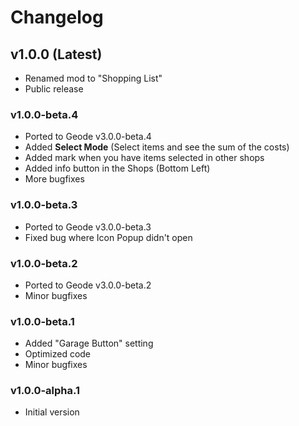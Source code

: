 # Changelog

## <cg>v1.0.0</c> (Latest)

* <cy>Renamed</c> mod to "Shopping List"
* Public release

### <cb>v1.0.0-beta.4</c>

* <co>Ported to Geode v3.0.0-beta.4</c>
* <cg>Added</c> **Select Mode** (Select items and see the sum of the costs)
* <cg>Added</c> mark when you have items selected in other shops
* <cg>Added</c> info button in the Shops (Bottom Left)
* More bugfixes

### <cb>v1.0.0-beta.3</c>

* <co>Ported to Geode v3.0.0-beta.3</c>
* <cg>Fixed</c> bug where Icon Popup didn't open

### <cb>v1.0.0-beta.2</c>

* <co>Ported to Geode v3.0.0-beta.2</c>
* Minor bugfixes

### <cb>v1.0.0-beta.1</c>

* <cg>Added</c> "Garage Button" setting
* Optimized code
* Minor bugfixes

### <cb>v1.0.0-alpha.1</c>

* <cp>Initial version</c>
